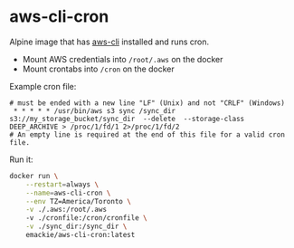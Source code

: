 # aws-cli-cron
Alpine image that has [aws-cli](https://github.com/aws/aws-cli) installed and runs cron. 
- Mount AWS credentials into `/root/.aws` on the docker
- Mount crontabs into `/cron` on the docker

Example cron file:

```cron
# must be ended with a new line "LF" (Unix) and not "CRLF" (Windows)
 * * * * * /usr/bin/aws s3 sync /sync_dir s3://my_storage_bucket/sync_dir  --delete  --storage-class DEEP_ARCHIVE > /proc/1/fd/1 2>/proc/1/fd/2
# An empty line is required at the end of this file for a valid cron file.

```

Run it:

```bash
docker run \
    --restart=always \
    --name=aws-cli-cron \
    --env TZ=America/Toronto \
    -v ./.aws:/root/.aws
    -v ./cronfile:/cron/cronfile \
    -v ./sync_dir:/sync_dir \
    emackie/aws-cli-cron:latest 
```
